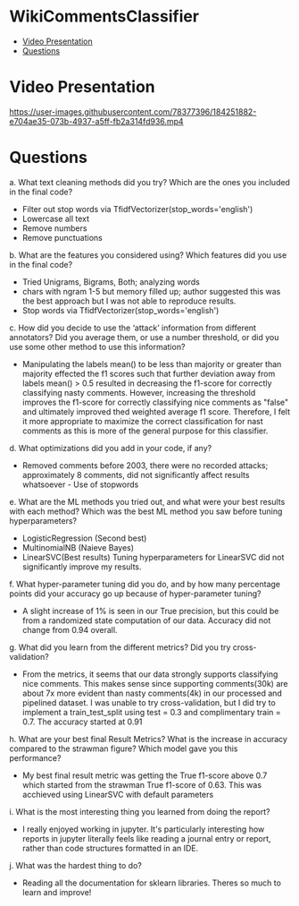 # WikiCommentsClassifier

- [Video Presentation](#video-presentation)
- [Questions](#questions)

# Video Presentation

https://user-images.githubusercontent.com/78377396/184251882-e704ae35-073b-4937-a5ff-fb2a314fd936.mp4

# Questions

a. What text cleaning methods did you try? Which are the ones you included in the final code?

- Filter out stop words via TfidfVectorizer(stop_words='english')
- Lowercase all text
- Remove numbers
- Remove punctuations

b. What are the features you considered using? Which features did you use in the final code?

- Tried Unigrams, Bigrams, Both; analyzing words
- chars with ngram 1-5 but memory filled up; author suggested this was the best approach but I was not able to reproduce results.
- Stop words via TfidfVectorizer(stop_words='english')

c. How did you decide to use the ‘attack’ information from different annotators? Did you average them, or use a number threshold, or did you use some other method to use this information?

- Manipulating the labels mean() to be less than majority or greater than majority effected the f1 scores such that further deviation away from labels mean() > 0.5 resulted in decreasing the f1-score for correctly classifying nasty comments. However, increasing the threshold improves the f1-score for correctly classifying nice comments as "false" and ultimately improved thed weighted average f1 score. Therefore, I felt it more appropriate to maximize the correct classification for nast comments as this is more of the general purpose for this classifier.

d. What optimizations did you add in your code, if any?

- Removed comments before 2003, there were no recorded attacks; approximately 8 comments, did not significantly affect results whatsoever - Use of stopwords

e. What are the ML methods you tried out, and what were your best results with each method? Which was the best ML method you saw before tuning hyperparameters?

- LogisticRegression (Second best)
- MultinomialNB (Naieve Bayes)
- LinearSVC(Best results)
  Tuning hyperparameters for LinearSVC did not significantly improve my results.

f. What hyper-parameter tuning did you do, and by how many percentage points did your accuracy go up because of hyper-parameter tuning?

- A slight increase of 1% is seen in our True precision, but this could be from a randomized state computation of our data. Accuracy did not change from 0.94 overall.

g. What did you learn from the different metrics? Did you try cross-validation?

- From the metrics, it seems that our data strongly supports classifying nice comments. This makes sense since supporting comments(30k) are about 7x more evident than nasty comments(4k) in our processed and pipelined dataset. I was unable to try cross-validation, but I did try to implement a train_test_split using test = 0.3 and complimentary train = 0.7. The accuracy started at 0.91

h. What are your best final Result Metrics? What is the increase in accuracy compared to the strawman figure? Which model gave you this performance?

- My best final result metric was getting the True f1-score above 0.7 which started from the strawman True f1-score of 0.63. This was acchieved using LinearSVC with default parameters

i. What is the most interesting thing you learned from doing the report?

- I really enjoyed working in jupyter. It's particularly interesting how reports in jupyter literally feels like reading a journal entry or report, rather than code structures formatted in an IDE.

j. What was the hardest thing to do?

- Reading all the documentation for sklearn libraries. Theres so much to learn and improve!



